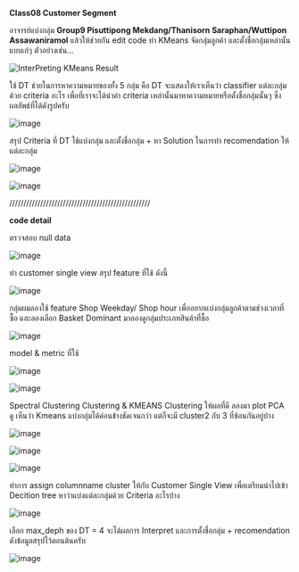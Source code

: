 **Class08 Customer Segment**

อาจารย์แบ่งกลุ่ม **Group9	Pisuttipong Mekdang/Thanisorn Saraphan/Wuttipon Assawaniramol** แล้วให้ช่วยกัน edit code ทำ KMeans จัดกลุ่มลูกค้า และตั้งชื่อกลุ่มเหล่านั้นแบบเก๋ๆ ตัวอย่างเช่น...

![InterPreting KMeans Result](https://user-images.githubusercontent.com/73054276/146485155-7faa20bb-1323-4efd-bce6-3a2c17255ba3.PNG)

ใช้ DT ช่วยในการหาความหมายของทั้ง 5 กลุ่ม คือ DT จะแสดงให้เราเห็นว่า classifier แต่ละกลุ่มด้วย criteria อะไร เพื่อที่เราจะได้นำค่า criteria เหล่านั้นมาหาความหมายหรือตั้งชื่อกลุ่มนั้นๆ ซึ่งผลลัพธ์ที่ได้ดังรูปครับ

![image](https://user-images.githubusercontent.com/73054276/146575494-a8328fc7-81da-4663-9713-405e66b51b78.png)

สรุป Criteria ที่ DT ใช้แบ่งกลุ่ม และตั้งชื่อกลุ่ม + หา Solution ในการทำ recomendation ให้แต่ละกลุ่ม

![image](https://user-images.githubusercontent.com/73054276/146492992-3b53852f-6868-4c9a-a3e6-eb6568fd7f0e.png)

![image](https://user-images.githubusercontent.com/73054276/146983963-22d03d79-7d9e-4013-9ab9-fa9931a33279.png)

//////////////////////////////////////////////////

**code detail**

ตรวจสอบ null data

![image](https://user-images.githubusercontent.com/73054276/147025504-58ba5cc8-3a47-4df6-954d-d22a3db91b24.png)

ทำ customer single view สรุป feature ที่ใช้ ดังนี้

![image](https://user-images.githubusercontent.com/73054276/147025624-4df480ed-b0f3-4f9c-a8a0-a712fde36b68.png)

กลุ่มผมลองใช้ feature Shop Weekday/ Shop hour เพื่ออยากแบ่งกลุ่มลูกค้าตามช่วงเวลาที่ซื้อ และลองเลือก Basket Dominant มาลองดูกลุ่มประเภทสินค้าที่ซื้อ

![image](https://user-images.githubusercontent.com/73054276/147026320-d725eaaa-6189-4a52-a07e-bc7ecf29e47a.png)

model & metric ที่ใช้

![image](https://user-images.githubusercontent.com/73054276/147027046-7986e04f-8a3e-484f-b25e-7ab79bcd1ab1.png)

![image](https://user-images.githubusercontent.com/73054276/147027104-57f9c154-3d00-4e7d-b630-b4500fd10c4c.png)

Spectral Clustering Clustering & KMEANS Clustering ให้ผลที่ดี ลองมา plot PCA ดู เห็นว่า Kmeans แบ่งกลุ่มได้ค่อนข้างชัดเจนกว่า แต่ก็จะมี cluster2 กับ 3 ที่ซ้อนกันอยู่บ้าง

![image](https://user-images.githubusercontent.com/73054276/147028303-43bbcd9e-5e1f-4f5a-8616-601c9c66fbfd.png)

![image](https://user-images.githubusercontent.com/73054276/147028366-8eefb776-3ded-4a72-b1c0-4d6f104e1f42.png)

![image](https://user-images.githubusercontent.com/73054276/147028455-03d3da1d-4e0b-4465-ba9a-9c3ff2886733.png)

ทำการ assign columnname cluster ให้กับ Customer Single View เพื่อเตรียมนำไปเข้า Decition tree หาว่าแบ่งแต่ละกลุ่มด้วย Criteria อะไรบ้าง

![image](https://user-images.githubusercontent.com/73054276/147028497-1102056a-6894-449b-b82e-b7441a8b5eba.png)

เลือก max_deph ของ DT = 4 จะได้ผลการ Interpret และการตั้งชื่อกลุ่ม + recomendation ดังข้อมูลสรุปไว้ตอนต้นครับ

![image](https://user-images.githubusercontent.com/73054276/147028600-e29913a9-7b56-42f6-8b89-71e14395a7f5.png)






